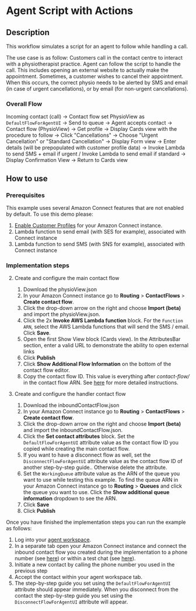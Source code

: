 # Agent Script with Actions

## Description
This workflow simulates a script for an agent to follow while handling a call. 

The use case is as follow:
Customers call in the contact centre to interact with a physiotherapist practice. Agent can follow the script to handle the call. This includes opening an external website to actually make the appointment. Sometimes, a customer wishes to cancel their appointment. When this occurs, the correct physio needs to be alerted by SMS and email (in case of urgent cancellations), or by email (for non-urgent cancellations).

### Overall Flow
Incoming contact (call) -> Contact flow set PhysioView as `DefaultFlowForAgentUI` -> Send to queue -> Agent accepts contact -> Contact flow (PhysioView) -> Get profile -> Display Cards view with the procedure to follow -> Click "Cancellations" -> Choose "Urgent Cancellation" or "Standard Cancellation" -> Display Form view -> Enter details (will be prepopulated with customer profile data) -> Invoke Lambda to send SMS + email if urgent / Invoke Lambda to send email if standard -> Display Confirmation View -> Return to Cards view

## How to use

### Prerequisites
This example uses several Amazon Connect features that are not enabled by default. To use this demo please:
1. [Enable Customer Profiles](https://docs.aws.amazon.com/connect/latest/adminguide/enable-customer-profiles.html) for your Amazon Connect instance.
2. Lambda function to send email (with SES for example), associated with Connect instance
3. Lambda function to send SMS (with SNS for example), associated with Connect instance

### Implementation steps
2. Create and configure the main contact flow
    1. Download the physioView.json
    2. In your Amazon Connect instance go to **Routing** > **ContactFlows** > **Create contact flow**.
    3. Click the drop-down arrow on the right and choose **Import (beta)** and import the physioView.json.
    4. Click the 2x **Invoke AWS Lambda function** block. For the `Function ARN`, select the AWS Lambda functions that will send the SMS / email. Click **Save**.
    5. Open the first Show View block (Cards view). In the AttributesBar section, enter a valid URL to demonstrate the ability to open external links
    5. Click **Publish**
    6. Click **Show Additional Flow Information** on the bottom of the contact flow editor.
    7. Copy the contact flow ID. This value is everything after *contact-flow/* in the contact flow ARN. See [here](https://docs.aws.amazon.com/connect/latest/adminguide/find-contact-flow-id.html) for more detailed instructions.

2. Create and configure the handler contact flow
    1. Download the inboundContactFlow.json
    2. In your Amazon Connect instance go to **Routing** > **ContactFlows** > **Create contact flow**.
    3. Click the drop-down arrow on the right and choose **Import (beta)** and import the inboundContactFlow.json.
    4. Click the **Set contact attributes** block. Set the `DefaultFlowForAgentUI` attribute value as the contact flow ID you copied while creating the main contact flow.
    5. If you want to have a disconnect flow as well, set the `DisconnectFlowForAgentUI` attribute value as the contact flow ID of another step-by-step guide.. Otherwise delete the attribute.
    6. Set the `WorkingQueue` attribute value as the ARN of the queue you want to use while testing this example. To find the queue ARN in your Amazon Connect instance go to **Routing** > **Queues** and click the queue you want to use. Click the **Show additional queue information** dropdown to see the ARN.
    7. Click **Save**
    8. Click **Publish**

Once you have finished the implementation steps you can run the example as follows:

1. Log into your [agent workspace](https://docs.aws.amazon.com/connect/latest/adminguide/agent-user-guide.html).
2. In a separate tab open your Amazon Connect instance and connect the inbound contact flow you created during the implementation to a phone number (see [here](https://docs.aws.amazon.com/connect/latest/adminguide/tutorial1-assign-contact-flow-to-number.html)) or within a test chat (see [here](https://docs.aws.amazon.com/connect/latest/adminguide/chat-testing.html#test-chat)).
3. Initiate a new contact by calling the phone number you used in the previous step 
4. Accept the contact within your agent workspace tab.
5. The step-by-step guide you set using the `DefaultFlowForAgentUI` attribute should appear immediately. When you disconnect from the contact the step-by-step guide you set using the `DisconnectFlowForAgentUI` attribute will appear.